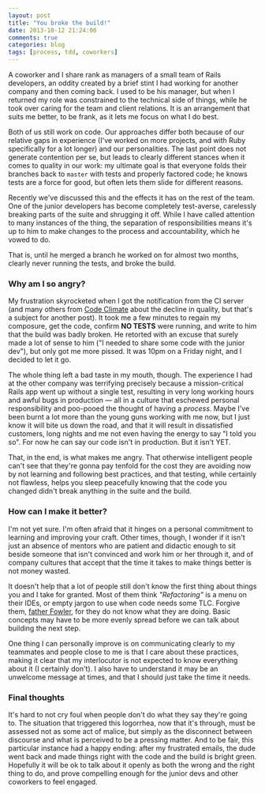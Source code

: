 ```yaml
---
layout: post
title: "You broke the build!"
date: 2013-10-12 21:24:00
comments: true
categories: blog
tags: [process, tdd, coworkers]
---
```

A coworker and I share rank as managers of a small team of Rails developers, an oddity created by a brief stint I had working for another company and then coming back. I used to be his manager, but when I returned my role was constrained to the technical side of things, while he took over caring for the team and client relations. It is an arrangement that suits me better, to be frank, as it lets me focus on what I do best.

Both of us still work on code. Our approaches differ both because of our relative gaps in experience (I've worked on more projects, and with Ruby specifically for a lot longer) and our personalities. The last point does not generate contention per se, but leads to clearly different stances when it comes to quality in our work: my ultimate goal is that everyone folds their branches back to <code>master</code> with tests and properly factored code; he knows tests are a force for good, but often lets them slide for different reasons.

Recently we've discussed this and the effects it has on the rest of the team. One of the junior developers has become completely test-averse, carelessly breaking parts of the suite and shrugging it off. While I have called attention to many instances of the thing, the separation of responsibilities means it's up to him to make changes to the process and accountability, which he vowed to do.

That is, until he merged a branch he worked on for almost two months, clearly never running the tests, and broke the build.

### Why am I so angry?

My frustration skyrocketed when I got the notification from the CI server (and many others from [Code Climate][cc] about the decline in quality, but that's a subject for another post). It took me a few minutes to regain my composure, get the code, confirm **NO TESTS** were running, and write to him that the build was badly broken. He retorted with an excuse that surely made a lot of sense to him ("I needed to share some code with the junior dev"), but only got me more pissed. It was 10pm on a Friday night, and I decided to let it go.

The whole thing left a bad taste in my mouth, though. The experience I had at the other company was terrifying precisely because a mission-critical Rails app went up without a single test, resulting in very long working hours and awful bugs in production &mdash; all in a culture that eschewed personal responsibility and poo-pooed the thought of having a _process_. Maybe I've been burnt a lot more than the young guns working with me now, but I just know it will bite us down the road, and that it will result in dissatisfied customers, long nights and me not even having the energy to say "I told you so". For now he can say our code isn't in production. But it isn't YET.

That, in the end, is what makes me angry. That otherwise intelligent people can't see that they're gonna pay tenfold for the cost they are avoiding now by not learning and following best practices, and that testing, while certainly not flawless, helps you sleep peacefully knowing that the code you changed didn't break anything in the suite and the build.

### How can I make it better?

I'm not yet sure. I'm often afraid that it hinges on a personal commitment to learning and improving your craft. Other times, though, I wonder if it isn't just an absence of mentors who are patient and didactic enough to sit beside someone that isn't convinced and work him or her through it, and of company cultures that accept that the time it takes to make things better is not money wasted.

It doesn't help that a lot of people still don't know the first thing about things you and I take for granted. Most of them think _"Refactoring"_ is a menu on their IDEs, or empty jargon to use when code needs some TLC. Forgive them, [father Fowler][refactoring], for they do not know what they are doing. Basic concepts may have to be more evenly spread before we can talk about building the next step.

One thing I can personally improve is on communicating clearly to my teammates and people close to me is that I care about these practices, making it clear that my interlocutor is not expected to know everything about it (I certainly don't). I also have to understand it may be an unwelcome message at times, and that I should just take the time it needs.

### Final thoughts

It's hard to not cry foul when people don't do what they say they're going to. The situation that triggered this logorrhea, now that it's through, must be assessed not as some act of malice, but simply as the disconnect between discourse and what is perceived to be a pressing matter. And to be fair, this particular instance had a happy ending: after my frustrated emails, the dude went back and made things right with the code and the build is bright green. Hopefully it will be ok to talk about it openly as both the wrong and the right thing to do, and prove compelling enough for the junior devs and other coworkers to feel engaged.

[cc]: https://codeclimate.com/
[refactoring]: http://www.refactoring.com/
